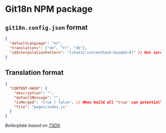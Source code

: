 # Git18n NPM package

## `git18n.config.json` format

```json
{
  "defaultLanguage": "en",
  "translations": ["de", "fr", "dk"],
  "idInterpolationPattern": "[sha512:contenthash:base64:6]" // Not sure is needed.
}
```

## Translation format

```json
{
  "CONTENT-HASH": {
    "description": "",
    "defaultMessage": "",
    "isMerged": "true | false", // When build all "true" can potentially be removed, since it means it isn't a new translation not merged yet. "false" means this is a translation used in an open PR
    "file": "pages/index.js"
  }
}
```

_Boilerplate based on [TSDX](https://github.com/jaredpalmer/tsdx)_
